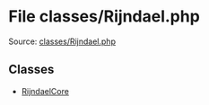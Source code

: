 File classes/Rijndael.php
=========

Source: [classes/Rijndael.php](https://github.com/PrestaShop/PrestaShop/blob/1.6.0.6/classes/Rijndael.php)


Classes
-------

* [RijndaelCore](class.RijndaelCore.md)

